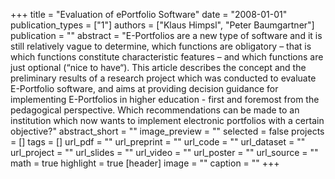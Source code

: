 +++
title = "Evaluation of ePortfolio Software"
date = "2008-01-01"
publication_types = ["1"]
authors = ["Klaus Himpsl", "Peter Baumgartner"]
publication = ""
abstract = "E-Portfolios are a new type of software and it is still relatively vague to determine, which functions are obligatory – that is which functions constitute characteristic features – and which functions are just optional (“nice to have“). This article describes the concept and the preliminary results of a research project which was conducted to evaluate E-Portfolio software, and aims at providing decision guidance for implementing E-Portfolios in higher education - first and foremost from the pedagogical perspective. Which recommendations can be made to an institution which now wants to implement electronic portfolios with a certain objective?"
abstract_short = ""
image_preview = ""
selected = false
projects = []
tags = []
url_pdf = ""
url_preprint = ""
url_code = ""
url_dataset = ""
url_project = ""
url_slides = ""
url_video = ""
url_poster = ""
url_source = ""
math = true
highlight = true
[header]
image = ""
caption = ""
+++
